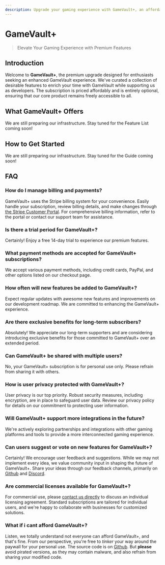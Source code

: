 ```yaml
---
description: Upgrade your gaming experience with GameVault+, an affordable premium add-on that brings exclusive features to enhance your fun. Support our development team while enjoying the core GameVault experience for free. Stay tuned for exciting updates and start your 14-day free trial now!
---
```


# GameVault+

> Elevate Your Gaming Experience with Premium Features

## Introduction

Welcome to **GameVault+**, the premium upgrade designed for enthusiasts seeking an enhanced GameVault experience. We've curated a collection of desirable features to enrich your time with GameVault while supporting us as developers. The subscription is priced affordably and is entirely optional, ensuring that our core product remains freely accessible to all.

## What GameVault+ Offers

We are still preparing our infrastructure. Stay tuned for the Feature List coming soon!

## How to Get Started

We are still preparing our infrastructure. Stay tuned for the Guide coming soon!

## FAQ

### How do I manage billing and payments?

GameVault+ uses the Stripe billing system for your convenience. Easily handle your subscription, review billing details, and make changes through [the Stripe Customer Portal](https://billing.stripe.com/p/login/7sI9B10uP6kj36M000). For comprehensive billing information, refer to the portal or contact our support team for assistance.

### Is there a trial period for GameVault+?

Certainly! Enjoy a free 14-day trial to experience our premium features.

### What payment methods are accepted for GameVault+ subscriptions?

We accept various payment methods, including credit cards, PayPal, and other options listed on our checkout page.

### How often will new features be added to GameVault+?

Expect regular updates with awesome new features and improvements on our development roadmap. We are committed to enhancing the GameVault+ experience.

### Are there exclusive benefits for long-term subscribers?

Absolutely! We appreciate our long-term supporters and are considering introducing exclusive benefits for those committed to GameVault+ over an extended period.

### Can GameVault+ be shared with multiple users?

No, your GameVault+ subscription is for personal use only. Please refrain from sharing it with others.

### How is user privacy protected with GameVault+?

User privacy is our top priority. Robust security measures, including encryption, are in place to safeguard user data. Review our privacy policy for details on our commitment to protecting user information.

### Will GameVault+ support more integrations in the future?

We're actively exploring partnerships and integrations with other gaming platforms and tools to provide a more interconnected gaming experience.

### Can users suggest or vote on new features for GameVault+?

Certainly! We encourage user feedback and suggestions. While we may not implement every idea, we value community input in shaping the future of GameVault+. Share your ideas through our feedback channels, primarily on [Github](https://github.com/Phalcode/gamevault-app/issues) and [Discord](https://discord.gg/NEdNen2dSu).

### Are commercial licenses available for GameVault+?

For commercial use, please [contact us directly](mailto:contact@phalco.de) to discuss an individual licensing agreement. Standard subscriptions are tailored for individual users, and we're happy to collaborate with businesses for customized solutions.

### What if i cant afford GameVault+?

Listen, we totally understand not everyone can afford GameVault+, and that's fine. From our perspective, you're free to _tinker_ your way around the paywall for your personal use. The source code is on [Github](https://github.com/Phalcode/gamevault-app). But **please** avoid pirated versions, as they may contain malware, and also refrain from sharing your modified code.
